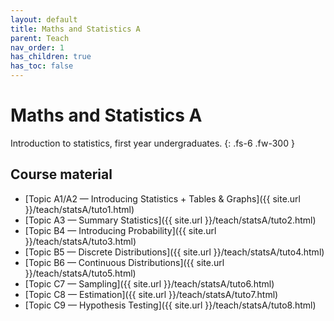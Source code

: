 ```yaml
---
layout: default
title: Maths and Statistics A
parent: Teach
nav_order: 1
has_children: true
has_toc: false
---
```


# Maths and Statistics A

Introduction to statistics, first year undergraduates.
{: .fs-6 .fw-300 }

## Course material

- [Topic A1/A2 — Introducing Statistics + Tables & Graphs]({{ site.url }}/teach/statsA/tuto1.html)
- [Topic A3 — Summary Statistics]({{ site.url }}/teach/statsA/tuto2.html)
- [Topic B4 — Introducing Probability]({{ site.url }}/teach/statsA/tuto3.html)
- [Topic B5 — Discrete Distributions]({{ site.url }}/teach/statsA/tuto4.html)
- [Topic B6 — Continuous Distributions]({{ site.url }}/teach/statsA/tuto5.html)
- [Topic C7 — Sampling]({{ site.url }}/teach/statsA/tuto6.html)
- [Topic C8 — Estimation]({{ site.url }}/teach/statsA/tuto7.html)
- [Topic C9 — Hypothesis Testing]({{ site.url }}/teach/statsA/tuto8.html)